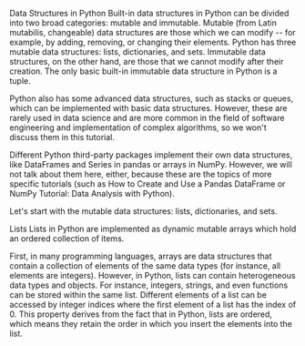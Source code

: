 Data Structures in Python
Built-in data structures in Python can be divided into two broad categories: mutable and immutable. Mutable (from Latin mutabilis, changeable) data structures are those which we can modify -- for example, by adding, removing, or changing their elements. Python has three mutable data structures: lists, dictionaries, and sets. Immutable data structures, on the other hand, are those that we cannot modify after their creation. The only basic built-in immutable data structure in Python is a tuple.

Python also has some advanced data structures, such as stacks or queues, which can be implemented with basic data structures. However, these are rarely used in data science and are more common in the field of software engineering and implementation of complex algorithms, so we won't discuss them in this tutorial.

Different Python third-party packages implement their own data structures, like DataFrames and Series in pandas or arrays in NumPy. However, we will not talk about them here, either, because these are the topics of more specific tutorials (such as How to Create and Use a Pandas DataFrame or NumPy Tutorial: Data Analysis with Python).

Let's start with the mutable data structures: lists, dictionaries, and sets.

Lists
Lists in Python are implemented as dynamic mutable arrays which hold an ordered collection of items.

First, in many programming languages, arrays are data structures that contain a collection of elements of the same data types (for instance, all elements are integers). However, in Python, lists can contain heterogeneous data types and objects. For instance, integers, strings, and even functions can be stored within the same list. Different elements of a list can be accessed by integer indices where the first element of a list has the index of 0. This property derives from the fact that in Python, lists are ordered, which means they retain the order in which you insert the elements into the list.

